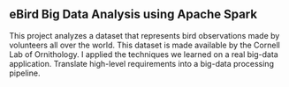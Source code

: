 ## eBird Big Data Analysis using Apache Spark
This project analyzes a dataset that represents bird observations made by volunteers all over the world. This dataset is made available by the Cornell Lab of Ornithology. I applied the techniques we learned on a real big-data application. Translate high-level requirements into a big-data processing pipeline. 

